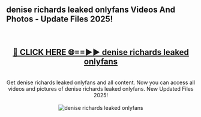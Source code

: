 <h2>denise richards leaked onlyfans Videos And Photos - Update Files 2025!</h2>
<br>
<div align="center">
<h2><a href="https://linkcuts.com/hfmhzwbr" rel="nofollow">🔴 CLICK HERE 🌐==►► denise richards leaked onlyfans</a></h2>
<br>
Get denise richards leaked onlyfans and all content. Now you can access all videos and pictures of denise richards leaked onlyfans. New Updated Files 2025!
<br>
<br>
<a href="https://linkcuts.com/hfmhzwbr" rel="nofollow" data-target="animated-image.originalLink"><img src="https://i.ibb.co.com/WyWwxjT/player-gif2.gif" alt="denise richards leaked onlyfans" style="max-width: 100%; display: inline-block;" data-target="animated-image.originalImage"></a>
</div>
<br>